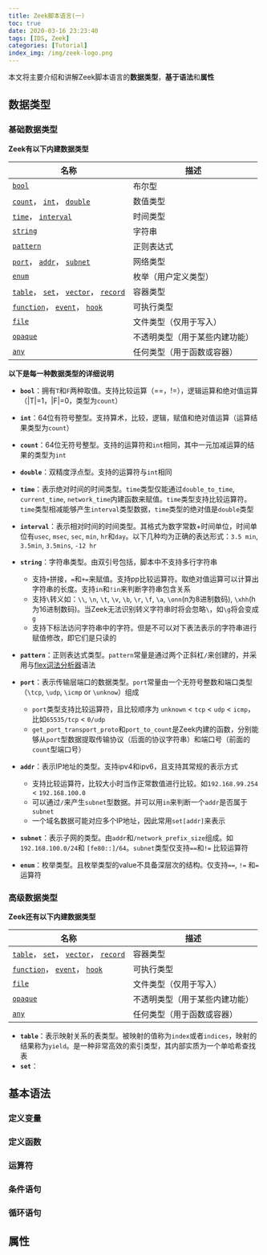 ```yaml
---
title: Zeek脚本语言(一)
toc: true
date: 2020-03-16 23:23:40
tags: [IDS, Zeek]
categories: [Tutorial]
index_img: /img/zeek-logo.png
---
```


本文将主要介绍和讲解Zeek脚本语言的**数据类型**，**基于语法**和**属性**

<!--more-->

## 数据类型

### 基础数据类型

**Zeek有以下内建数据类型**

| 名称                                                         | 描述                           |
| ------------------------------------------------------------ | ------------------------------ |
| [`bool`](https://docs.zeek.org/en/master/script-reference/types.html#type-bool) | 布尔型                         |
| [`count`](https://docs.zeek.org/en/master/script-reference/types.html#type-count)， [`int`](https://docs.zeek.org/en/master/script-reference/types.html#type-int)， [`double`](https://docs.zeek.org/en/master/script-reference/types.html#type-double) | 数值类型                       |
| [`time`](https://docs.zeek.org/en/master/script-reference/types.html#type-time)， [`interval`](https://docs.zeek.org/en/master/script-reference/types.html#type-interval) | 时间类型                       |
| [`string`](https://docs.zeek.org/en/master/script-reference/types.html#type-string) | 字符串                         |
| [`pattern`](https://docs.zeek.org/en/master/script-reference/types.html#type-pattern) | 正则表达式                     |
| [`port`](https://docs.zeek.org/en/master/script-reference/types.html#type-port)， [`addr`](https://docs.zeek.org/en/master/script-reference/types.html#type-addr)， [`subnet`](https://docs.zeek.org/en/master/script-reference/types.html#type-subnet) | 网络类型                       |
| [`enum`](https://docs.zeek.org/en/master/script-reference/types.html#type-enum) | 枚举（用户定义类型）           |
| [`table`](https://docs.zeek.org/en/master/script-reference/types.html#type-table)， [`set`](https://docs.zeek.org/en/master/script-reference/types.html#type-set)， [`vector`](https://docs.zeek.org/en/master/script-reference/types.html#type-vector)， [`record`](https://docs.zeek.org/en/master/script-reference/types.html#type-record) | 容器类型                       |
| [`function`](https://docs.zeek.org/en/master/script-reference/types.html#type-function)， [`event`](https://docs.zeek.org/en/master/script-reference/types.html#type-event)， [`hook`](https://docs.zeek.org/en/master/script-reference/types.html#type-hook) | 可执行类型                     |
| [`file`](https://docs.zeek.org/en/master/script-reference/types.html#type-file) | 文件类型（仅用于写入）         |
| [`opaque`](https://docs.zeek.org/en/master/script-reference/types.html#type-opaque) | 不透明类型（用于某些内建功能） |
| [`any`](https://docs.zeek.org/en/master/script-reference/types.html#type-any) | 任何类型（用于函数或容器）     |

**以下是每一种数据类型的详细说明**

- **`bool`**：拥有`T`和`F`两种取值。支持比较运算（==，!=），逻辑运算和绝对值运算（|T|=1，|F|=0，类型为`count`）
- **`int`**：64位有符号整型。支持算术，比较，逻辑，赋值和绝对值运算（运算结果类型为`count`）
- **`count`**：64位无符号整型。支持的运算符和`int`相同，其中一元加减运算的结果的类型为`int`
- **`double`**：双精度浮点型。支持的运算符与`int`相同
- **`time`**：表示绝对时间的时间类型。`time`类型仅能通过`double_to_time`, `current_time`, `network_time`内建函数来赋值。`time`类型支持比较运算符。`time`类型相减能够产生`interval`类型数据，`time`类型的绝对值是`double`类型
- **`interval`**：表示相对时间的时间类型。其格式为数字常数+时间单位，时间单位有`usec`, `msec`, `sec`, `min`, `hr`和`day`。以下几种均为正确的表达形式：`3.5 min`, `3.5min`, `3.5mins`, `-12 hr`
- **`string`**：字符串类型。由双引号包括，脚本中不支持多行字符串
  - 支持`+`拼接，`=`和`+=`来赋值。支持pp比较运算符。取绝对值运算可以计算出字符串的长度。支持`in`和`!in`来判断字符串包含关系
  - 支持`\`转义如：`\\`, `\n`, `\t`, `\v`, `\b`, `\r`, `\f`, `\a`, `\onn`(n为8进制数码), `\xhh`(h为16进制数码)。当Zeek无法识别转义字符串时将会忽略`\`，如`\g`将会变成`g`
  - 支持下标法访问字符串中的字符。但是不可以对下表法表示的字符串进行赋值修改，即它们是只读的
- **`pattern`**：正则表达式类型。`pattern`常量是通过两个正斜杠`/`来创建的，并采用与[flex词法分析器](http://westes.github.io/flex/manual/Patterns.html)语法

- **`port`**：表示传输层端口的数据类型。`port`常量由一个无符号整数和端口类型（`\tcp`, `\udp`, `\icmp` or `\unknow`）组成
  - `port`类型支持比较运算符，且比较顺序为 `unknown` < `tcp` < `udp` < `icmp`，比如`65535/tcp` < `0/udp` 
  - `get_port_transport_proto`和`port_to_count`是Zeek内建的函数，分别能够从`port`型数据提取传输协议（后面的协议字符串）和端口号（前面的`count`型端口号）
- **`addr`**：表示IP地址的类型。支持ipv4和ipv6，且支持其常规的表示方式
  - 支持比较运算符，比较大小时当作正常数值进行比较。如`192.168.99.254` < `192.168.100.0`
  - 可以通过`/`来产生`subnet`型数据。并可以用`in`来判断一个`addr`是否属于`subnet`
  - 一个域名数据可能对应多个IP地址，因此常用`set[addr]`来表示
- **`subnet`**：表示子网的类型。由`addr`和`/network_prefix_size`组成。如`192.168.100.0/24`和 `[fe80::]/64`。`subnet`类型仅支持`==`和`!=` 比较运算符
- **`enum`**：枚举类型。且枚举类型的value不具备深层次的结构。仅支持`==`, `!=` 和`=`运算符

### 高级数据类型

**Zeek还有以下内建数据类型**

| 名称                                                         | 描述                           |
| ------------------------------------------------------------ | ------------------------------ |
| [`table`](https://docs.zeek.org/en/master/script-reference/types.html#type-table)， [`set`](https://docs.zeek.org/en/master/script-reference/types.html#type-set)， [`vector`](https://docs.zeek.org/en/master/script-reference/types.html#type-vector)， [`record`](https://docs.zeek.org/en/master/script-reference/types.html#type-record) | 容器类型                       |
| [`function`](https://docs.zeek.org/en/master/script-reference/types.html#type-function)， [`event`](https://docs.zeek.org/en/master/script-reference/types.html#type-event)， [`hook`](https://docs.zeek.org/en/master/script-reference/types.html#type-hook) | 可执行类型                     |
| [`file`](https://docs.zeek.org/en/master/script-reference/types.html#type-file) | 文件类型（仅用于写入）         |
| [`opaque`](https://docs.zeek.org/en/master/script-reference/types.html#type-opaque) | 不透明类型（用于某些内建功能） |
| [`any`](https://docs.zeek.org/en/master/script-reference/types.html#type-any) | 任何类型（用于函数或容器）     |

- **`table`**：表示映射关系的表类型。被映射的值称为`index`或者`indices`，映射的结果称为`yield`。是一种非常高效的索引类型，其内部实质为一个单哈希查找表
- **`set`**：

## 基本语法

### 定义变量

### 定义函数

### 运算符

### 条件语句

### 循环语句

## 属性